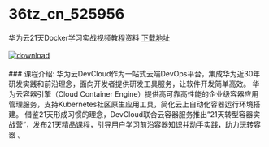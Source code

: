 # 36tz_cn_525956
华为云21天Docker学习实战视频教程资料
[下载地址](http://www.36tz.cn/article/525956 "下载地址")
<br/></br>[![download](http://36tz.cn/muke_img/2019_07_1-98-300x141.png "下载地址")](http://www.36tz.cn/article/525956 "下载地址")
<br/></br>### 课程介绍:
华为云DevCloud作为一站式云端DevOps平台，集成华为近30年研发实践和前沿理念，面向开发者提供研发工具服务，让软件开发简单高效。
华为云容器引擎（Cloud Container Engine）提供高可靠高性能的企业级容器应用管理服务，支持Kubernetes社区原生应用工具，简化云上自动化容器运行环境搭建。
借鉴21天形成习惯的理念，DevCloud联合云容器服务推出”21天转型容器实战营“，发布21天精品课程，引导用户学习前沿容器知识并动手实践，助力玩转容器 。


